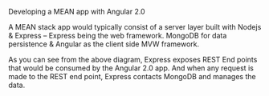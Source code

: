 Developing a MEAN app with Angular 2.0



A MEAN stack app would typically consist of a server layer built with Nodejs & Express – Express
being the web framework. MongoDB for data persistence & Angular as the client side MVW framework.

As you can see from the above diagram, Express exposes REST End points that would be consumed by the Angular 2.0 app.
And when any request is made to the REST end point, Express contacts MongoDB and manages the data.